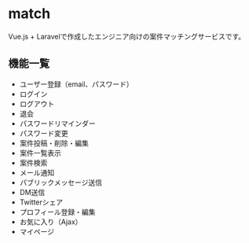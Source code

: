 # match
Vue.js + Laravelで作成したエンジニア向けの案件マッチングサービスです。

## 機能一覧
- ユーザー登録（email、パスワード）
- ログイン
- ログアウト
- 退会
- パスワードリマインダー
- パスワード変更
- 案件投稿・削除・編集
- 案件一覧表示
- 案件検索
- メール通知
- パブリックメッセージ送信
- DM送信
- Twitterシェア
- プロフィール登録・編集
- お気に入り（Ajax）
- マイページ
